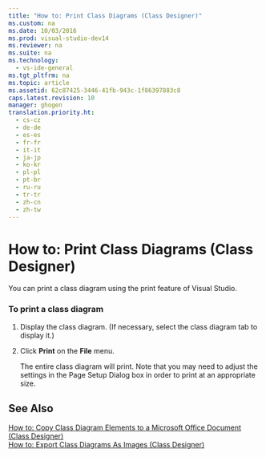 ```yaml
---
title: "How to: Print Class Diagrams (Class Designer)"
ms.custom: na
ms.date: 10/03/2016
ms.prod: visual-studio-dev14
ms.reviewer: na
ms.suite: na
ms.technology: 
  - vs-ide-general
ms.tgt_pltfrm: na
ms.topic: article
ms.assetid: 62c87425-3446-41fb-943c-1f86397883c8
caps.latest.revision: 10
manager: ghogen
translation.priority.ht: 
  - cs-cz
  - de-de
  - es-es
  - fr-fr
  - it-it
  - ja-jp
  - ko-kr
  - pl-pl
  - pt-br
  - ru-ru
  - tr-tr
  - zh-cn
  - zh-tw
---
```

# How to: Print Class Diagrams (Class Designer)
You can print a class diagram using the print feature of Visual Studio.  
  
### To print a class diagram  
  
1.  Display the class diagram. (If necessary, select the class diagram tab to display it.)  
  
2.  Click **Print** on the **File** menu.  
  
     The entire class diagram will print. Note that you may need to adjust the settings in the Page Setup Dialog box in order to print at an appropriate size.  
  
## See Also  
 [How to: Copy Class Diagram Elements to a Microsoft Office Document (Class Designer)](../VS_IDE/How-to--Copy-Class-Diagram-Elements-to-a-Microsoft-Office-Document--Class-Designer-.md)   
 [How to: Export Class Diagrams As Images (Class Designer)](../VS_IDE/How-to--Export-Class-Diagrams-As-Images--Class-Designer-.md)
